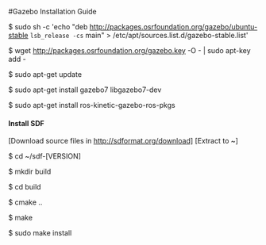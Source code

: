 #Gazebo Installation Guide

$ sudo sh -c 'echo "deb http://packages.osrfoundation.org/gazebo/ubuntu-stable `lsb_release -cs` main" > /etc/apt/sources.list.d/gazebo-stable.list'

$ wget http://packages.osrfoundation.org/gazebo.key -O - | sudo apt-key add -

$ sudo apt-get update

$ sudo apt-get install gazebo7 libgazebo7-dev

$ sudo apt-get install ros-kinetic-gazebo-ros-pkgs

#### Install SDF

[Download source files in http://sdformat.org/download]
[Extract to ~]

$ cd ~/sdf-[VERSION]

$ mkdir build

$ cd build

$ cmake ..

$ make

$ sudo make install
